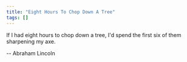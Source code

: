 ```yaml
---
title: "Eight Hours To Chop Down A Tree"
tags: []
---
```


If I had eight hours to chop down a tree, I'd spend the first six of them
sharpening my axe.

-- Abraham Lincoln
